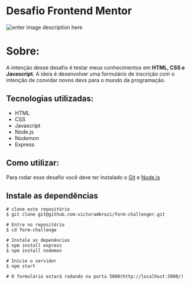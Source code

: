 #  Desafio Frontend Mentor
![enter image description here](https://media2.giphy.com/media/Y8ppuDwpGV1nJ1yCr4/giphy.gif)

# Sobre:

A intenção desse desafio é testar meus conhecimentos em **HTML, CSS e Javascript**. A ideia é desenvolver uma formulário de inscrição com o intenção de convidar novos devs para o mundo da programação.

## Tecnologias utilizadas:

 - HTML
 - CSS
 - Javascript
 - Node.js
 - Nodemon
 - Express

## Como utilizar:

Para rodar esse desafio você deve ter instalado o [Git](https://git-scm.com/) e [Node.js](https://nodejs.org/en/)

## Instale as dependências

    # clone este repositório
    $ git clone git@github.com:victorambrozi/form-challenger.git
    
    # Entre no repositório
    $ cd form-challenge
    
    # Instale as depenências
    $ npm install express
    $ npm install nodemon
    
    # Inicie o servidor
    $ npm start
    
    # O formulário estará rodando na porta 5000(http://localhost:5000/)

